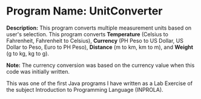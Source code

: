 # Program Name: UnitConverter

**Description:** This program converts multiple measurement units based on user's selection. This program converts 
**Temperature** (Celsius to Fahrenheit, Fahrenheit to Celsius), **Currency** (PH Peso to US Dollar, US Dollar
to Peso, Euro to PH Peso), **Distance** (m to km, km to m), and **Weight** (g to kg, kg to g).

**Note:** The currency conversion was based on the currency value when this code was initially written.

This was one of the first Java programs I have written as a Lab Exercise of the subject Introduction to Programming
Language (INPROLA).